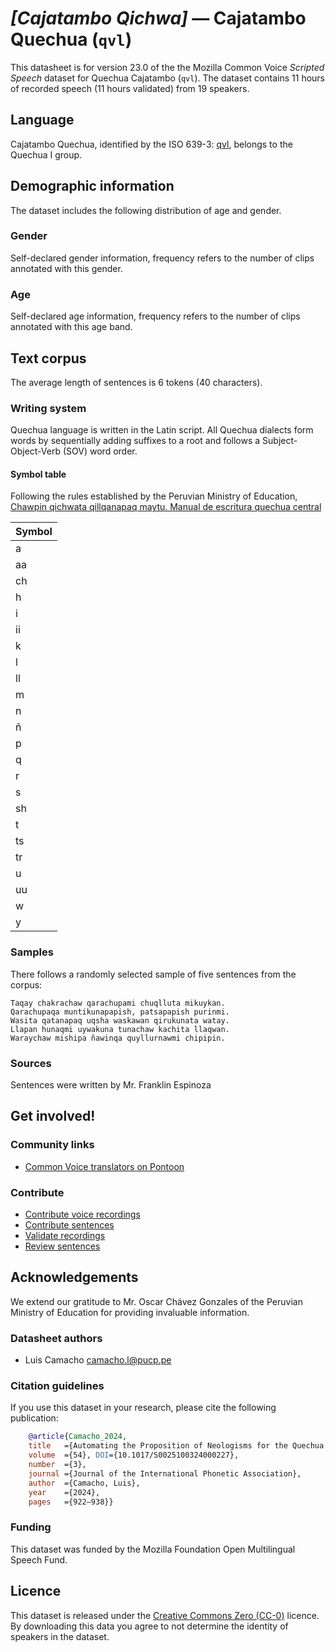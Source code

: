 # *[Cajatambo Qichwa]* &mdash; Cajatambo Quechua (`qvl`)

This datasheet is for version 23.0 of the the Mozilla Common Voice *Scripted Speech* dataset 
for Quechua Cajatambo (`qvl`). The dataset contains 11 hours of recorded
speech (11 hours validated) from 19 speakers.

## Language

<!-- {{LANGUAGE_DESCRIPTION}} -->
<!-- Provide a brief (1-2 paragraph) description of your language -->
Cajatambo Quechua, identified by the ISO 639-3: [qvl](https://iso639-3.sil.org/code/qvl), belongs to the Quechua I group. 
## Demographic information
<!-- You can get a lot of the information in this section from https://analyzer.cv-toolbox.web.tr/browse -->
The dataset includes the following distribution of age and gender.

### Gender

Self-declared gender information, frequency refers to the number of clips annotated with this gender.

<!-- {{GENDER_TABLE}} -->
<!-- @ AUTOMATICALLY GENERATED @ -->
<!-- 
| Gender | Frequency |
|--------|-----------|
| male, masculine | ? |
| undeclared | ? |
| female, feminine | ? |
-->
### Age

Self-declared age information, frequency refers to the number of clips annotated with this age band.

<!-- {{AGE_TABLE}} -->
<!-- @ AUTOMATICALLY GENERATED @ -->
<!-- 
| Age band | Frequency |
|----------|-----------|
| teens | ? |
| twenties | ? |
| thirties | ? |
| fourties | ? |
| fifties | ? |
   ...if other age ranges are present in your data, add rows...
-->

## Text corpus

The average length of sentences is 6 tokens (40 characters).

### Writing system

<!-- {{WRITING_SYSTEM_DESCRIPTION}} -->
<!-- @ OPTIONAL @ -->
<!-- A description of the writing system (or writing systems) used in the text corpus -->
Quechua language is written in the Latin script. All Quechua dialects form words by sequentially adding suffixes to a root and follows a Subject-Object-Verb (SOV) word order.

#### Symbol table
Following the rules established by the Peruvian Ministry of Education, [Chawpin qichwata qillqanapaq maytu. Manual de escritura quechua central](https://repositorio.minedu.gob.pe/handle/20.500.12799/8170)
<!-- {{ALPHABET_TABLE}} -->
<!-- @ OPTIONAL @ -->
<!-- If the writing system is alphabetic, you can include the valid alphabet here -->
|Symbol|
|---|
| a | 
| aa | 
| ch | 
| h | 
| i | 
| ii | 
| k | 
| l | 
| ll | 
| m | 
| n | 
| ñ | 
| p | 
| q | 
| r | 
| s | 
| sh | 
| t | 
| ts | 
| tr | 
| u | 
| uu | 
| w | 
| y | 


### Samples
There follows a randomly selected sample of five sentences from the corpus:
```
Taqay chakrachaw qarachupami chuqlluta mikuykan.
Qarachupaqa muntikunapapish, patsapapish purinmi.
Wasita qatanapaq uqsha waskawan qirukunata watay.
Llapan hunaqmi uywakuna tunachaw kachita llaqwan.
Waraychaw mishipa ñawinqa quyllurnawmi chipipin.
```

### Sources
Sentences were written by Mr. Franklin Espinoza


## Get involved!

### Community links

<!-- {{COMMUNITY_LINKS_LIST}} -->
<!-- @ OPTIONAL @ -->
<!-- Links to community chats / fora -->
* [Common Voice translators on Pontoon](https://pontoon.mozilla.org/qvl/common-voice/contributors/)


### Contribute

* [Contribute voice recordings](https://commonvoice.mozilla.org/qvl/speak)
* [Contribute sentences](https://commonvoice.mozilla.org/qvl/write)
* [Validate recordings](https://commonvoice.mozilla.org/qvl/listen)
* [Review sentences](https://commonvoice.mozilla.org/qvl/review)

## Acknowledgements
We extend our gratitude to Mr. Oscar Chávez Gonzales of the Peruvian Ministry of Education for providing invaluable information.

### Datasheet authors

<!-- {{DATASHEET_AUTHORS_LIST}} -->
<!-- A list in the format of: Your Name <email@email.com> -->
* Luis Camacho <camacho.l@pucp.pe>

### Citation guidelines

<!-- {{CITATION_DESCRIPTION}} -->
<!-- @ OPTIONAL @ -->
<!-- If you published a paper and would like people to cite it, you can include the BiBTeX here -->
<!-- Submitted to SIMBig 2025 (Needs confirmation).-->

If you use this dataset in your research, please cite the following publication:

```bibtex
    @article{Camacho_2024, 
    title   ={Automating the Proposition of Neologisms for the Quechua Language},  
    volume  ={54}, DOI={10.1017/S0025100324000227}, 
    number  ={3}, 
    journal ={Journal of the International Phonetic Association}, 
    author  ={Camacho, Luis}, 
    year    ={2024}, 
    pages   ={922–938}} 
```

### Funding

<!-- {{FUNDING_DESCRIPTION}} -->
<!-- @ OPTIONAL @ -->
<!-- If you received any funding, you can include the acknowledgement here -->
This dataset was funded by the Mozilla Foundation Open Multilingual Speech Fund.

## Licence

This dataset is released under the [Creative Commons Zero (CC-0)](https://creativecommons.org/public-domain/cc0/) licence. By downloading this data
you agree to not determine the identity of speakers in the dataset.

